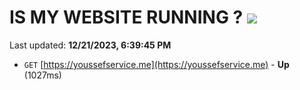 # IS MY WEBSITE RUNNING ? [![](https://img.shields.io/static/v1?label=Sponsor&message=%E2%9D%A4&logo=GitHub&color=%23fe8e86)](https://github.com/sponsors/<username>)

Last updated: **12/21/2023, 6:39:45 PM**

- `GET` [https://youssefservice.me](https://youssefservice.me) - **Up** (1027ms)
